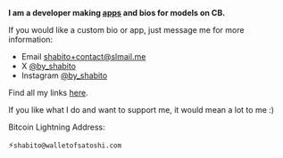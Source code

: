 **I am a developer making [apps](/cb-apps.md) and bios for models on CB.**

If you would like a custom bio or app, just message me for more information:

- Email [shabito+contact@slmail.me](mailto:shabito+contact@slmail.me)
- X [@by_shabito](https://x.com/by_shabito)
- Instagram [@by_shabito](https://instagram.com/by_shabito)

Find all my links [here](https://linktr.ee/shabito).

If you like what I do and want to support me, it would mean a lot to me :)

Bitcoin Lightning Address:

⚡`shabito@walletofsatoshi.com`
